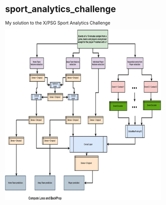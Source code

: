# sport_analytics_challenge
My solution to the X/PSG Sport Analytics Challenge

<img src="/imgs/player_net.png" height="550" width="900">



